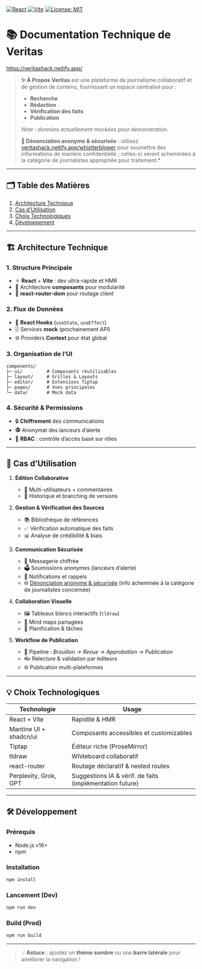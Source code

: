 <!-- Badges -->
[![React](https://img.shields.io/badge/React-17.0.2-blue?logo=react)](https://reactjs.org) [![Vite](https://img.shields.io/badge/Vite-4.0.0-brightgreen?logo=vite)](https://vitejs.dev) [![License: MIT](https://img.shields.io/badge/License-MIT-yellow.svg)](LICENSE)

# 📚 Documentation Technique de Veritas
[https://veritashack.netlify.app/
](https://veritas-7emokrluy-kbaccerrabs-projects.vercel.app)
> **✨ À Propos**
> **Veritas** est une plateforme de journalisme collaboratif et de gestion de contenu, fournissant un espace centralisé pour :
> - **Recherche**
> - **Rédaction**
> - **Vérification des faits**
> - **Publication**
>
> *Note : données actuellement mockées pour démonstration.*
>
> **🔐 Dénonciation anonyme & sécurisée** : utilisez [veritashack.netlify.app/whistlerblower](https://veritas-7emokrluy-kbaccerrabs-projects.vercel.app/whistleblower) pour soumettre des informations de manière confidentielle ; celles-ci seront acheminées à la catégorie de journalistes appropriée pour traitement.*

---

## 🗂️ Table des Matières
1. [Architecture Technique](#architecture-technique)
2. [Cas d’Utilisation](#cas-dutilisation)
3. [Choix Technologiques](#choix-technologiques)
4. [Développement](#développement)

---

## 🏗️ Architecture Technique

### 1. Structure Principale

- ⚛️ **React** + **Vite** : dev ultra-rapide et HMR
- 🧩 Architecture **composants** pour modularité
- 🔀 **react-router-dom** pour routage client

### 2. Flux de Données

- 🎯 **React Hooks** (`useState`, `useEffect`)
- 🗄️ Services **mock** (prochainement API)
- 🌐 Providers **Context** pour état global

### 3. Organisation de l’UI

```plain
components/
├─ ui/         # Composants réutilisables
├─ layout/     # Grilles & Layouts
├─ editor/     # Extensions Tiptap
├─ pages/      # Vues principales
└─ data/       # Mock data
```

### 4. Sécurité & Permissions

- 🔒 **Chiffrement** des communications
- 🕵️ Anonymat des lanceurs d’alerte
- 👥 **RBAC** : contrôle d’accès basé sur rôles

---

## 🚀 Cas d’Utilisation

1. **Édition Collaborative**
   - 📝 Multi-utilisateurs + commentaires
   - 🔄 Historique et branching de versions

2. **Gestion & Vérification des Sources**
   - 📚 Bibliothèque de références
   - ✅ Vérification automatique des faits
   - 📊 Analyse de crédibilité & biais

3. **Communication Sécurisée**
   - 💬 Messagerie chiffrée
   - 🗳️ Soumissions anonymes (lanceurs d’alerte)
   - 🔔 Notifications et rappels
   - 🌐 [Dénonciation anonyme & sécurisée](https://veritashack.netlify.app/whistlerblower) (info acheminée à la catégorie de journalistes concernée)

4. **Collaboration Visuelle**
   - 🖼️ Tableaux blancs interactifs (`tldraw`)
   - 🧠 Mind maps partagées
   - 📅 Planification & tâches

5. **Workflow de Publication**
   - 📑 Pipeline : _Brouillon → Revue → Approbation → Publication_
   - 👓 Relecture & validation par éditeurs
   - 🌐 Publication multi-plateformes

---

## 💡 Choix Technologiques

| Technologie           | Usage                                                     |
| --------------------- | --------------------------------------------------------- |
| React + Vite          | Rapidité & HMR                                            |
| Mantine UI + shadcn/ui| Composants accessibles et customizables                   |
| Tiptap                | Éditeur riche (ProseMirror)                              |
| tldraw                | Whiteboard collaboratif                                   |
| react-router          | Routage déclaratif & nested routes                        |
| Perplexity, Grok, GPT | Suggestions IA & vérif. de faits (implémentation future)  |

---

## 🛠️ Développement

### Prérequis
- Node.js v16+
- npm

### Installation
```bash
npm install
```

### Lancement (Dev)
```bash
npm run dev
```

### Build (Prod)
```bash
npm run build
```

---

> 💡 **Astuce** : ajoutez un **thème sombre** ou une **barre latérale** pour améliorer la navigation !
